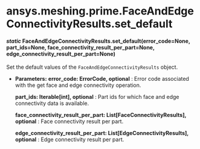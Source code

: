 # ansys.meshing.prime.FaceAndEdgeConnectivityResults.set_default



#### *static* FaceAndEdgeConnectivityResults.set_default(error_code=None, part_ids=None, face_connectivity_result_per_part=None, edge_connectivity_result_per_part=None)

Set the default values of the `FaceAndEdgeConnectivityResults` object.

* **Parameters:**
  **error_code: ErrorCode, optional**
  : Error code associated with the get face and edge connectivity operation.

  **part_ids: Iterable[int], optional**
  : Part ids for which face and edge connectivity data is available.

  **face_connectivity_result_per_part: List[FaceConnectivityResults], optional**
  : Face connectivity result per part.

  **edge_connectivity_result_per_part: List[EdgeConnectivityResults], optional**
  : Edge connectivity result per part.

<!-- !! processed by numpydoc !! -->
